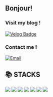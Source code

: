 
## Bonjour!

### Visit my blog !
[![Velog Badge](https://img.shields.io/badge/Velog-20C997?style=flat-square&logo=Velog&logoColor=white)](https://velog.io/@cosmo_numm/series)

### Contact me !
[![Email](https://img.shields.io/badge/seeyoungryu@gmail.com-D14836?style=flat-square&logo=Gmail&logoColor=white)](mailto:seeyoungryu@gmail.com)

## 📚 STACKS

<img src="https://img.shields.io/badge/java-007396?style=for-the-badge&logo=java&logoColor=white">
<img src="https://img.shields.io/badge/mysql-4479A1?style=for-the-badge&logo=mysql&logoColor=white">
<img src="https://img.shields.io/badge/spring-6DB33F?style=for-the-badge&logo=spring&logoColor=white">
<img src="https://img.shields.io/badge/amazonaws-232F3E?style=for-the-badge&logo=amazonaws&logoColor=white">
<img src="https://img.shields.io/badge/apache tomcat-F8DC75?style=for-the-badge&logo=apachetomcat&logoColor=white">
<img src="https://img.shields.io/badge/github-181717?style=for-the-badge&logo=github&logoColor=white">
<img src="https://img.shields.io/badge/git-F05032?style=for-the-badge&logo=git&logoColor=white">

